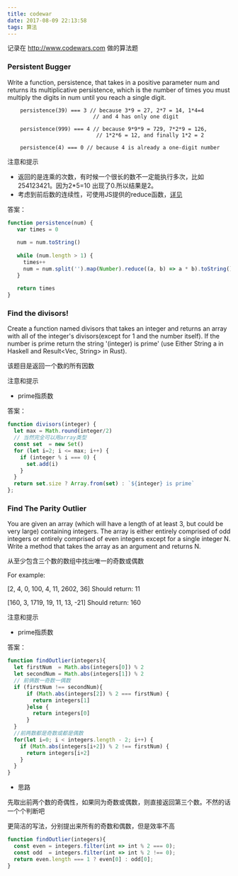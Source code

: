 ```yaml
---
title: codewar
date: 2017-08-09 22:13:58
tags: 算法
---
```


记录在 http://www.codewars.com 做的算法题

<!--more-->

### Persistent Bugger

Write a function, persistence, that takes in a positive parameter num and returns its multiplicative persistence, which is the number of times you must multiply the digits in num until you reach a single digit.

		persistence(39) === 3 // because 3*9 = 27, 2*7 = 14, 1*4=4
		                       // and 4 has only one digit

		persistence(999) === 4 // because 9*9*9 = 729, 7*2*9 = 126,
		                        // 1*2*6 = 12, and finally 1*2 = 2

		persistence(4) === 0 // because 4 is already a one-digit number


注意和提示
* 返回的是连乘的次数，有时候一个很长的数不一定能执行多次，比如254123421。因为2*5=10 出现了0.所以结果是2。
* 考虑到前后数的连续性，可使用JS提供的reduce函数，[详见](/2017/07/20/reduce-function-javascript/)


答案：

```javascript
function persistence(num) {
   var times = 0
   
   num = num.toString()
   
   while (num.length > 1) {
     times++
     num = num.split('').map(Number).reduce((a, b) => a * b).toString()
   }
   
   return times
}
```


### Find the divisors!

Create a function named divisors that takes an integer and returns an array with all of the integer's divisors(except for 1 and the number itself). If the number is prime return the string '(integer) is prime' (use Either String a in Haskell and Result<Vec<u32>, String> in Rust).

该题目是返回一个数的所有因数
 
注意和提示
* prime指质数

答案：

```javascript
function divisors(integer) {
  let max = Math.round(integer/2)
  // 当然完全可以用array类型
  const set  = new Set()
  for (let i=2; i <= max; i++) {
    if (integer % i === 0) {
      set.add(i)
    } 
  }
  return set.size ? Array.from(set) : `${integer} is prime`
};
```

### Find The Parity Outlier

You are given an array (which will have a length of at least 3, but could be very large) containing integers. The array is either entirely comprised of odd integers or entirely comprised of even integers except for a single integer N. Write a method that takes the array as an argument and returns N.

从至少包含三个数的数组中找出唯一的奇数或偶数

For example:

[2, 4, 0, 100, 4, 11, 2602, 36] Should return: 11

[160, 3, 1719, 19, 11, 13, -21] Should return: 160


注意和提示
* prime指质数

答案：

```javascript
function findOutlier(integers){
  let firstNum  = Math.abs(integers[0]) % 2
  let secondNum = Math.abs(integers[1]) % 2
  // 前俩数一奇数一偶数
  if (firstNum !== secondNum){
      if (Math.abs(integers[2]) % 2 === firstNum) {
        return integers[1]
      }else {
        return integers[0]
      }
  }
  //前两数都是奇数或都是偶数
  for(let i=0; i < integers.length - 2; i++) {
    if (Math.abs(integers[i+2]) % 2 !== firstNum) {
      return integers[i+2]
    }
  }
}
```


- 思路

先取出前两个数的奇偶性，如果同为奇数或偶数，则直接返回第三个数。不然的话一个个判断吧

更简洁的写法，分别提出来所有的奇数和偶数，但是效率不高

```javascript
function findOutlier(integers){
  const even = integers.filter(int => int % 2 === 0);
  const odd  = integers.filter(int => int % 2 !== 0);
  return even.length === 1 ? even[0] : odd[0];
}
```